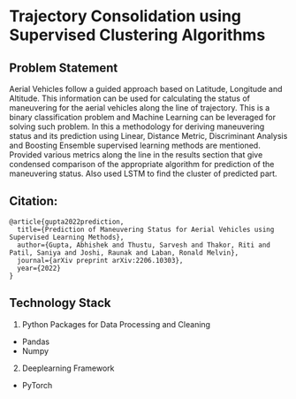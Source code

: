 # Trajectory Consolidation using Supervised Clustering Algorithms
## Problem Statement 
Aerial Vehicles follow a guided approach based on Latitude, Longitude and Altitude. This information can be used for calculating the status of maneuvering for the aerial vehicles along the line of trajectory. This is a binary classification problem and Machine Learning can be leveraged for solving such problem. In this a methodology for deriving maneuvering status and its prediction using Linear, Distance Metric, Discriminant Analysis and Boosting Ensemble supervised learning methods are mentioned. Provided various metrics along the line in the results section that give condensed comparison of the appropriate algorithm for prediction of the maneuvering status. Also used LSTM to find the cluster of predicted part.

## Citation:

```
@article{gupta2022prediction,
  title={Prediction of Maneuvering Status for Aerial Vehicles using Supervised Learning Methods},
  author={Gupta, Abhishek and Thustu, Sarvesh and Thakor, Riti and Patil, Saniya and Joshi, Raunak and Laban, Ronald Melvin},
  journal={arXiv preprint arXiv:2206.10303},
  year={2022}
}

```

## Technology Stack
1. Python Packages for Data Processing and Cleaning
* Pandas
* Numpy

2. Deeplearning Framework
* PyTorch

